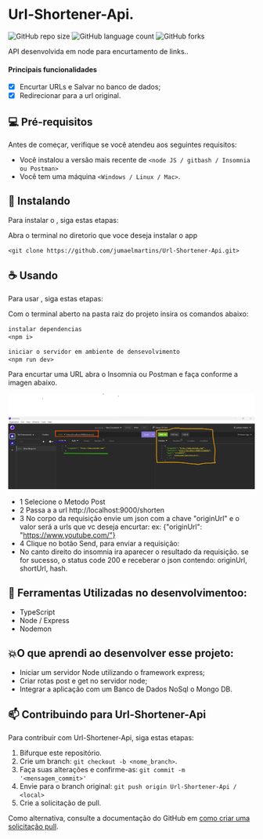 # Url-Shortener-Api.


![GitHub repo size](https://img.shields.io/github/repo-size/jumaelmartins/Url-Shortener-Api?style=for-the-badge)
![GitHub language count](https://img.shields.io/github/languages/count/jumaelmartins/Url-Shortener-Api?style=for-the-badge)
![GitHub forks](https://img.shields.io/github/forks/jumaelmartins/Url-Shortener-Api?style=for-the-badge)

API desenvolvida em node para encurtamento de links..

<!-- ##### Previa Desktop
![Screenshot Desktop](/public/desktop-preview.png) -->
<!-- ##### Previa Mobile
![Screenshot Mobile](./mobile-preview.png) -->


#### Principais funcionalidades

- [X] Encurtar URLs e Salvar no banco de dados;
- [X] Redirecionar para a url original.

## 💻 Pré-requisitos

Antes de começar, verifique se você atendeu aos seguintes requisitos:

* Você instalou a versão mais recente de `<node JS / gitbash / Insomnia ou Postman>`
* Você tem uma máquina `<Windows / Linux / Mac>`.

## 🚀 Instalando <Url-Shortener-Api>

Para instalar o <Url-Shortener-Api>, siga estas etapas:

Abra o terminal no diretorio que voce deseja instalar o app
```
<git clone https://github.com/jumaelmartins/Url-Shortener-Api.git>
```

## ☕ Usando <Url-Shortener-Api>

Para usar <Url-Shortener-Api>, siga estas etapas:

Com o terminal aberto na pasta raiz do projeto insira os comandos abaixo:
```
instalar dependencias
<npm i>
```

```
iniciar o servidor em ambiente de densevolvimento
<npm run dev>
```

Para encurtar uma URL abra o Insomnia ou Postman e faça conforme a imagen abaixo.

![Screenshot Desktop](/insomnia-test.png)

- 1 Selecione o Metodo Post
- 2 Passa a a url http://localhost:9000/shorten
- 3 No corpo da requisição envie um json com a chave "originUrl" e o valor será a urls que vc deseja encurtar: ex: {"originUrl": "https://www.youtube.com/"}
- 4 Clique no botão Send, para enviar a requisição:
- No canto direito do insomnia ira aparecer o resultado da requisição. se for sucesso, o status code 200 e receberar o json contendo:  originUrl, shortUrl, hash.

## 🚧 Ferramentas Utilizadas no desenvolvimentoo:

- TypeScript
- Node / Express
- Nodemon

## 💥O que aprendi ao desenvolver esse projeto:

- Iniciar um servidor Node utilizando o framework express;
- Criar rotas post e get no servidor node;
- Integrar a aplicação com um Banco de Dados NoSql o Mongo DB.

## 📫 Contribuindo para Url-Shortener-Api

Para contribuir com Url-Shortener-Api, siga estas etapas:

1. Bifurque este repositório.
2. Crie um branch: `git checkout -b <nome_branch>`.
3. Faça suas alterações e confirme-as: `git commit -m '<mensagem_commit>'`
4. Envie para o branch original: `git push origin Url-Shortener-Api / <local>`
5. Crie a solicitação de pull.

Como alternativa, consulte a documentação do GitHub em [como criar uma solicitação pull](https://help.github.com/en/github/collaborating-with-issues-and-pull-requests/creating-a-pull-request).

